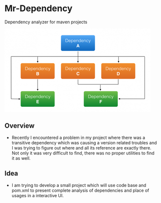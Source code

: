 # Mr-Dependency
Dependency analyzer for maven projects

![Dependency](dependency.png)

## Overview
- Recently I encountered a problem in my project where there was a transitive dependency which was causing a version related troubles and I was trying to figure out where and all its reference are exactly there. Not only it was very difficult to find, there was no proper utilities to find it as well.

## Idea
- I am trying to develop a small project which will use code base and pom.xml to present complete analysis of dependencies and place of usages in a interactive UI.
